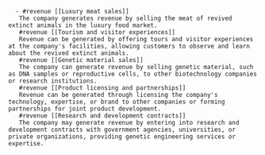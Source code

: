       - #revenue [[Luxury meat sales]]
       The company generates revenue by selling the meat of revived extinct animals in the luxury food market.
       #revenue [[Tourism and visitor experiences]]
       Revenue can be generated by offering tours and visitor experiences at the company's facilities, allowing customers to observe and learn about the revived extinct animals.
       #revenue [[Genetic material sales]]
       The company can generate revenue by selling genetic material, such as DNA samples or reproductive cells, to other biotechnology companies or research institutions.
       #revenue [[Product licensing and partnerships]]
       Revenue can be generated through licensing the company's technology, expertise, or brand to other companies or forming partnerships for joint product development.
       #revenue [[Research and development contracts]]
       The company may generate revenue by entering into research and development contracts with government agencies, universities, or private organizations, providing genetic engineering services or expertise.


